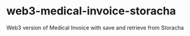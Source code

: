 # web3-medical-invoice-storacha
Web3 version of Medical Invoice with save and retrieve from Storacha
